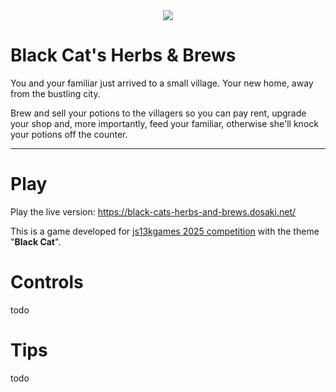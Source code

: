<div align="center"> <img src="./large.png" /> </div>

# Black Cat's Herbs & Brews

You and your familiar just arrived to a small village. Your new home, away from the bustling city.

Brew and sell your potions to the villagers so you can pay rent, upgrade your shop and, more importantly, feed your familiar, otherwise she'll knock your potions off the counter.

----

# Play
Play the live version: https://black-cats-herbs-and-brews.dosaki.net/

This is a game developed for [js13kgames 2025 competition](https://2025.js13kgames.com/) with the theme "**Black Cat**".


# Controls
todo

# Tips
todo
